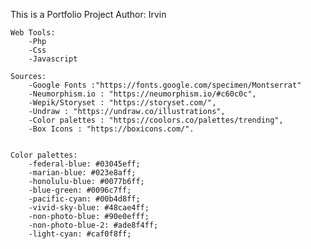 This is a Portfolio Project 
    Author: Irvin

    Web Tools: 
        -Php
        -Css
        -Javascript

    Sources: 
        -Google Fonts :"https://fonts.google.com/specimen/Montserrat"
        -Neumorphism.io : "https://neumorphism.io/#c60c0c",
        -Wepik/Storyset : "https://storyset.com/",
        -Undraw : "https://undraw.co/illustrations",
        -Color palettes : "https://coolors.co/palettes/trending",
        -Box Icons : "https://boxicons.com/".


    Color palettes:
        -federal-blue: #03045eff;
        -marian-blue: #023e8aff;
        -honolulu-blue: #0077b6ff;
        -blue-green: #0096c7ff;
        -pacific-cyan: #00b4d8ff;
        -vivid-sky-blue: #48cae4ff;
        -non-photo-blue: #90e0efff;
        -non-photo-blue-2: #ade8f4ff;
        -light-cyan: #caf0f8ff;